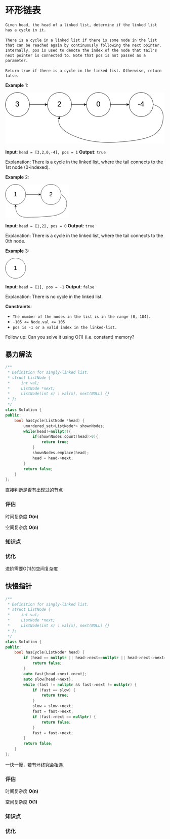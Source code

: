 # 环形链表
```
Given head, the head of a linked list, determine if the linked list has a cycle in it.

There is a cycle in a linked list if there is some node in the list that can be reached again by continuously following the next pointer. Internally, pos is used to denote the index of the node that tail's next pointer is connected to. Note that pos is not passed as a parameter.

Return true if there is a cycle in the linked list. Otherwise, return false.
```

 

**Example** 1:

![alt text](../images/image-8.png)

**Input**: `head = [3,2,0,-4], pos = 1`
**Output**: `true`

Explanation: There is a cycle in the linked list, where the tail connects to the 1st node (0-indexed).

**Example** 2:

![alt text](../images/image-9.png)

**Input**: `head = [1,2], pos = 0`
**Output**: `true`

Explanation: There is a cycle in the linked list, where the tail connects to the 0th node.

**Example** 3:

![alt text](../images/image-10.png)

**Input**: `head = [1], pos = -1`
**Output**: `false`

Explanation: There is no cycle in the linked list.
 

**Constraints**:

- `The number of the nodes in the list is in the range [0, 104].`
- `-105 <= Node.val <= 105`
- `pos is -1 or a valid index in the linked-list.`
 

Follow up: Can you solve it using O(1) (i.e. constant) memory?
## 暴力解法
```C++
/**
 * Definition for singly-linked list.
 * struct ListNode {
 *     int val;
 *     ListNode *next;
 *     ListNode(int x) : val(x), next(NULL) {}
 * };
 */
class Solution {
public:
    bool hasCycle(ListNode *head) {
        unordered_set<ListNode*> shownNodes;
        while(head!=nullptr){
            if(shownNodes.count(head)>0){
                return true;
            }
            shownNodes.emplace(head);
            head = head->next;
        }
        return false;
    }
};
```

直接判断是否有出现过的节点
### 评估
时间复杂度 **O(n)**

空间复杂度 **O(n)**

### 知识点

### 优化
进阶需要O(1)的空间复杂度


## 快慢指针
```C++
/**
 * Definition for singly-linked list.
 * struct ListNode {
 *     int val;
 *     ListNode *next;
 *     ListNode(int x) : val(x), next(NULL) {}
 * };
 */
class Solution {
public:
    bool hasCycle(ListNode* head) {
        if (head == nullptr || head->next==nullptr || head->next->next==nullptr) {
            return false;
        }
        auto fast{head->next->next};
        auto slow{head->next};
        while (fast != nullptr && fast->next != nullptr) {
            if (fast == slow) {
                return true;
            }
            slow = slow->next;
            fast = fast->next;
            if (fast->next == nullptr) {
                return false;
            }
            fast = fast->next;
        }
        return false;
    }
};
```
一快一慢，若有环终究会相遇.
### 评估
时间复杂度 **O(n)**

空间复杂度 **O(1)**

### 知识点

### 优化